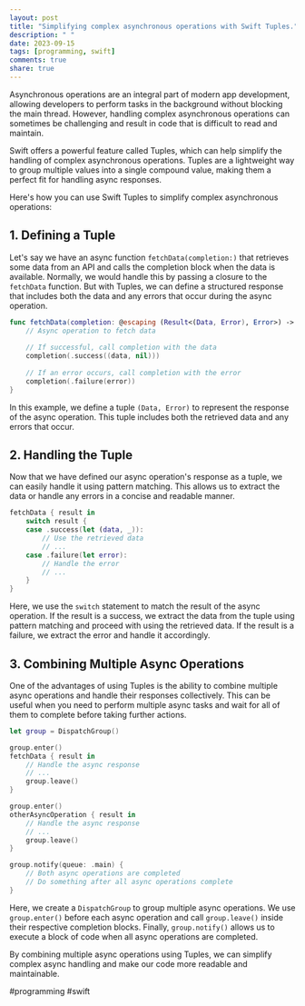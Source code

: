 ```yaml
---
layout: post
title: "Simplifying complex asynchronous operations with Swift Tuples."
description: " "
date: 2023-09-15
tags: [programming, swift]
comments: true
share: true
---
```


Asynchronous operations are an integral part of modern app development, allowing developers to perform tasks in the background without blocking the main thread. However, handling complex asynchronous operations can sometimes be challenging and result in code that is difficult to read and maintain.

Swift offers a powerful feature called Tuples, which can help simplify the handling of complex asynchronous operations. Tuples are a lightweight way to group multiple values into a single compound value, making them a perfect fit for handling async responses.

Here's how you can use Swift Tuples to simplify complex asynchronous operations:

## 1. Defining a Tuple

Let's say we have an async function `fetchData(completion:)` that retrieves some data from an API and calls the completion block when the data is available. Normally, we would handle this by passing a closure to the `fetchData` function. But with Tuples, we can define a structured response that includes both the data and any errors that occur during the async operation.

```swift
func fetchData(completion: @escaping (Result<(Data, Error), Error>) -> Void) {
    // Async operation to fetch data
    
    // If successful, call completion with the data
    completion(.success((data, nil)))
    
    // If an error occurs, call completion with the error
    completion(.failure(error))
}
```

In this example, we define a tuple `(Data, Error)` to represent the response of the async operation. This tuple includes both the retrieved data and any errors that occur.

## 2. Handling the Tuple

Now that we have defined our async operation's response as a tuple, we can easily handle it using pattern matching. This allows us to extract the data or handle any errors in a concise and readable manner.

```swift
fetchData { result in
    switch result {
    case .success(let (data, _)):
        // Use the retrieved data
        // ...
    case .failure(let error):
        // Handle the error
        // ...
    }
}
```

Here, we use the `switch` statement to match the result of the async operation. If the result is a success, we extract the data from the tuple using pattern matching and proceed with using the retrieved data. If the result is a failure, we extract the error and handle it accordingly.

## 3. Combining Multiple Async Operations

One of the advantages of using Tuples is the ability to combine multiple async operations and handle their responses collectively. This can be useful when you need to perform multiple async tasks and wait for all of them to complete before taking further actions.

```swift
let group = DispatchGroup()

group.enter()
fetchData { result in
    // Handle the async response
    // ...
    group.leave()
}

group.enter()
otherAsyncOperation { result in
    // Handle the async response
    // ...
    group.leave()
}

group.notify(queue: .main) {
    // Both async operations are completed
    // Do something after all async operations complete
}
```

Here, we create a `DispatchGroup` to group multiple async operations. We use `group.enter()` before each async operation and call `group.leave()` inside their respective completion blocks. Finally, `group.notify()` allows us to execute a block of code when all async operations are completed.

By combining multiple async operations using Tuples, we can simplify complex async handling and make our code more readable and maintainable.

#programming #swift